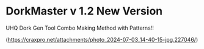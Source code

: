 # DorkMaster v 1.2 New Version
UHQ Dork Gen Tool Combo Making Method with Patterns!!



(https://craxpro.net/attachments/photo_2024-07-03_14-40-15-jpg.227046/)
